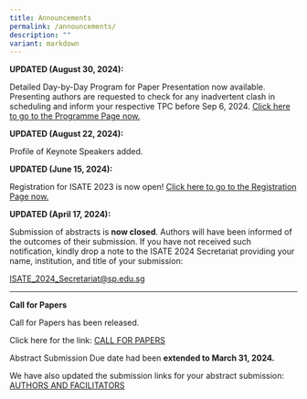 ```yaml
---
title: Announcements
permalink: /announcements/
description: ""
variant: markdown
---
```

**UPDATED (August 30, 2024):**

Detailed Day-by-Day Program for Paper Presentation now available. Presenting authors are requested to check for any inadvertent clash in scheduling and inform your respective TPC before Sep 6, 2024. <a href="https://isate2024.sp.edu.sg/programme/">Click here to go to the Programme Page now.</a>

**UPDATED (August 22, 2024):**

Profile of Keynote Speakers added.

**UPDATED (June 15, 2024):**

Registration for ISATE 2023 is now open!  <a href="/registration/">Click here to go to the Registration Page now.</a>


**UPDATED (April 17, 2024):**

Submission of abstracts is **now closed**. Authors will have been informed of the outcomes of their submission. If you have not received such notification, kindly drop a note to the ISATE 2024 Secretariat providing your name, institution, and title of your submission:

<a href="mailto:ISATE_2024_Secretariat@sp.edu.sg">ISATE_2024_Secretariat@sp.edu.sg</a>

<hr>

**Call for Papers**

Call for Papers has been released.
	 
Click here for the link: [CALL FOR PAPERS](/callforpapers/)

Abstract Submission Due date had been **extended to March 31, 2024.**

We have also updated the submission links for your abstract submission: [AUTHORS AND FACILITATORS](/authorsandfacilitators/)